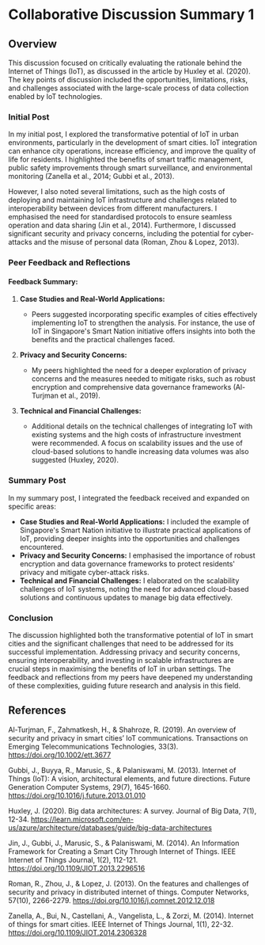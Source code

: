 # Collaborative Discussion Summary 1

## Overview

This discussion focused on critically evaluating the rationale behind the Internet of Things (IoT), as discussed in the article by Huxley et al. (2020). The key points of discussion included the opportunities, limitations, risks, and challenges associated with the large-scale process of data collection enabled by IoT technologies. 

### Initial Post

In my initial post, I explored the transformative potential of IoT in urban environments, particularly in the development of smart cities. IoT integration can enhance city operations, increase efficiency, and improve the quality of life for residents. I highlighted the benefits of smart traffic management, public safety improvements through smart surveillance, and environmental monitoring (Zanella et al., 2014; Gubbi et al., 2013). 

However, I also noted several limitations, such as the high costs of deploying and maintaining IoT infrastructure and challenges related to interoperability between devices from different manufacturers. I emphasised the need for standardised protocols to ensure seamless operation and data sharing (Jin et al., 2014). Furthermore, I discussed significant security and privacy concerns, including the potential for cyber-attacks and the misuse of personal data (Roman, Zhou & Lopez, 2013).

### Peer Feedback and Reflections

#### Feedback Summary:

1. **Case Studies and Real-World Applications:**
   - Peers suggested incorporating specific examples of cities effectively implementing IoT to strengthen the analysis. For instance, the use of IoT in Singapore's Smart Nation initiative offers insights into both the benefits and the practical challenges faced.

2. **Privacy and Security Concerns:**
   - My peers highlighted the need for a deeper exploration of privacy concerns and the measures needed to mitigate risks, such as robust encryption and comprehensive data governance frameworks (Al-Turjman et al., 2019).

3. **Technical and Financial Challenges:**
   - Additional details on the technical challenges of integrating IoT with existing systems and the high costs of infrastructure investment were recommended. A focus on scalability issues and the use of cloud-based solutions to handle increasing data volumes was also suggested (Huxley, 2020).

### Summary Post

In my summary post, I integrated the feedback received and expanded on specific areas:

- **Case Studies and Real-World Applications:** I included the example of Singapore's Smart Nation initiative to illustrate practical applications of IoT, providing deeper insights into the opportunities and challenges encountered.
- **Privacy and Security Concerns:** I emphasised the importance of robust encryption and data governance frameworks to protect residents' privacy and mitigate cyber-attack risks.
- **Technical and Financial Challenges:** I elaborated on the scalability challenges of IoT systems, noting the need for advanced cloud-based solutions and continuous updates to manage big data effectively.

### Conclusion

The discussion highlighted both the transformative potential of IoT in smart cities and the significant challenges that need to be addressed for its successful implementation. Addressing privacy and security concerns, ensuring interoperability, and investing in scalable infrastructures are crucial steps in maximising the benefits of IoT in urban settings. The feedback and reflections from my peers have deepened my understanding of these complexities, guiding future research and analysis in this field.

## References

Al-Turjman, F., Zahmatkesh, H., & Shahroze, R. (2019). An overview of security and privacy in smart cities’ IoT communications. Transactions on Emerging Telecommunications Technologies, 33(3). https://doi.org/10.1002/ett.3677

Gubbi, J., Buyya, R., Marusic, S., & Palaniswami, M. (2013). Internet of Things (IoT): A vision, architectural elements, and future directions. Future Generation Computer Systems, 29(7), 1645-1660. https://doi.org/10.1016/j.future.2013.01.010

Huxley, J. (2020). Big data architectures: A survey. Journal of Big Data, 7(1), 12-34. https://learn.microsoft.com/en-us/azure/architecture/databases/guide/big-data-architectures

Jin, J., Gubbi, J., Marusic, S., & Palaniswami, M. (2014). An Information Framework for Creating a Smart City Through Internet of Things. IEEE Internet of Things Journal, 1(2), 112-121. https://doi.org/10.1109/JIOT.2013.2296516

Roman, R., Zhou, J., & Lopez, J. (2013). On the features and challenges of security and privacy in distributed internet of things. Computer Networks, 57(10), 2266-2279. https://doi.org/10.1016/j.comnet.2012.12.018

Zanella, A., Bui, N., Castellani, A., Vangelista, L., & Zorzi, M. (2014). Internet of things for smart cities. IEEE Internet of Things Journal, 1(1), 22-32. https://doi.org/10.1109/JIOT.2014.2306328

